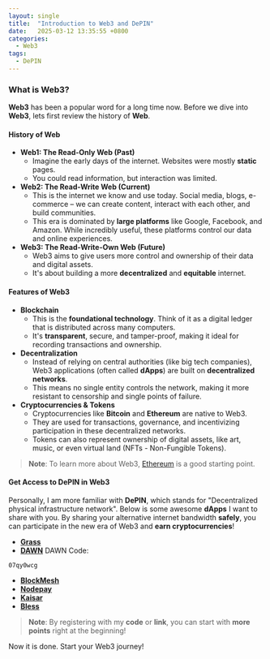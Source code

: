```yaml
---
layout: single
title:  "Introduction to Web3 and DePIN"
date:   2025-03-12 13:35:55 +0800
categories:
  - Web3
tags:
  - DePIN
---
```


### What is Web3?

**Web3** has been a popular word for a long time now. Before we dive into **Web3**, lets first review the history of **Web**.

#### History of Web
- **Web1: The Read-Only Web (Past)** 
    - Imagine the early days of the internet. Websites were mostly **static** pages. 
    - You could read information, but interaction was limited. 
- **Web2: The Read-Write Web (Current)**
    - This is the internet we know and use today. Social media, blogs, e-commerce – we can create content, interact with each other, and build communities.  
    - This era is dominated by **large platforms** like Google, Facebook, and Amazon. While incredibly useful, these platforms control our data and online experiences.
- **Web3: The Read-Write-Own Web (Future)**  
    - Web3 aims to give users more control and ownership of their data and digital assets.  
    - It's about building a more **decentralized** and **equitable** internet.

#### Features of Web3
- **Blockchain**
    - This is the **foundational technology**. Think of it as a digital ledger that is distributed across many computers.
    - It's **transparent**, secure, and tamper-proof, making it ideal for recording transactions and ownership.
- **Decentralization**
    - Instead of relying on central authorities (like big tech companies), Web3 applications (often called **dApps**) are built on **decentralized networks**. 
    - This means no single entity controls the network, making it more resistant to censorship and single points of failure.
- **Cryptocurrencies & Tokens**
    - Cryptocurrencies like **Bitcoin** and **Ethereum** are native to Web3. 
    - They are used for transactions, governance, and incentivizing participation in these decentralized networks.  
    - Tokens can also represent ownership of digital assets, like art, music, or even virtual land (NFTs - Non-Fungible Tokens).

> **Note**: To learn more about Web3, [Ethereum](https://ethereum.org/en/web3/) is a good starting point.

#### Get Access to DePIN in Web3
Personally, I am more familiar with **DePIN**, which stands for "Decentralized physical infrastructure network". Below is some awesome **dApps** I want to share with you. By sharing your alternative internet bandwidth **safely**, you can participate in the new era of Web3 and **earn cryptocurrencies**!
- **[Grass](https://app.getgrass.io/register?referralCode=MpdIco49Ivd5thH)**
- **[DAWN](https://www.dawninternet.com/)**
DAWN Code:
```
07qy0wcg
```
- **[BlockMesh](https://app.blockmesh.xyz/register?invite_code=da4298bd-5811-4945-94b4-3ba4a7cfca64)**
- **[Nodepay](https://app.nodepay.ai/register?ref=MYj5D88I0bXAdlo)**
- **[Kaisar](https://zero.kaisar.io/register?ref=tnmaPr433)**
- **[Bless](https://bless.network/dashboard?ref=992IPH)**

> **Note**: By registering with my **code** or **link**, you can start with **more points** right at the beginning!

Now it is done. Start your Web3 journey!